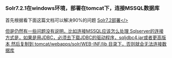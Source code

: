 ### Solr7.2.1在windows环境，部署在tomcat下，连接MSSQL数据库

首先根据看下面这篇文档可以解决90%的问题
<a href="https://www.cnblogs.com/itdragon/p/7995040.html" target="_blank">Solr7.2部署</>

但是仍然有一些问题没有说明，比如连接MSSQL应该怎么处理
Sqlserver的连接方式是，如果是用JDBC，必须去下载JDBC的驱动程序，sqljdbc4.jar或者更高版本
然后复制到 tomcat/webapps/solr/WEB-INF/lib 目录下，否则就会无法连接数据库